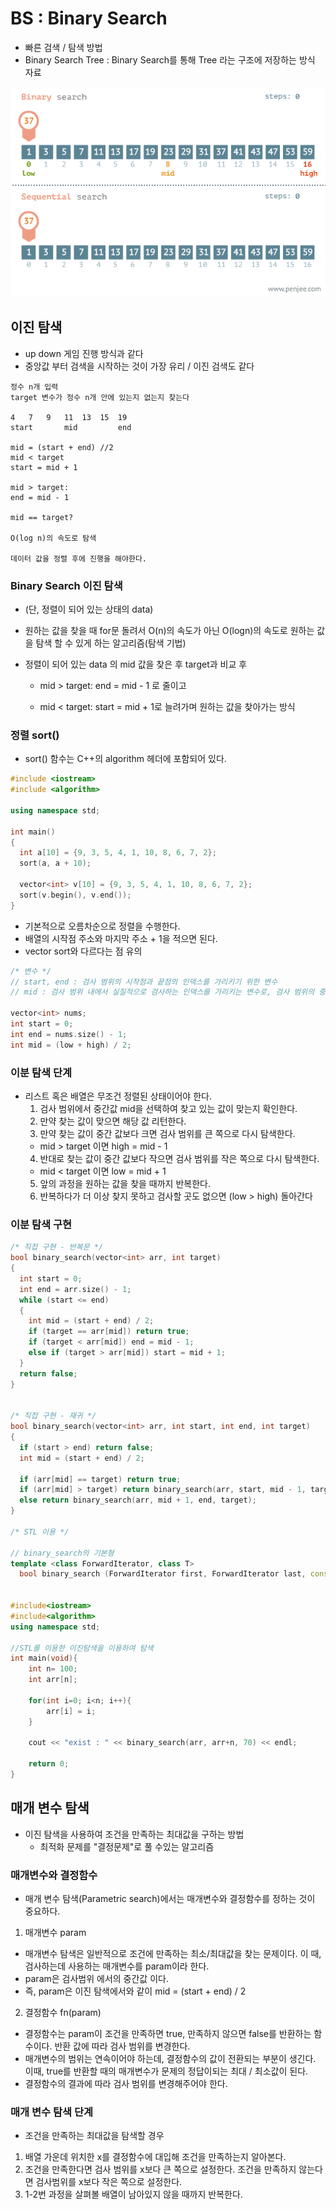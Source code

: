 # BS : Binary Search

- 빠른 검색 / 탐색 방법
- Binary Search Tree : Binary Search를 통해 Tree 라는 구조에 저장하는 방식 자료

![Alt text](images/binarysearch.gif)

## 이진 탐색
- up down 게임 진행 방식과 같다
- 중앙값 부터 검색을 시작하는 것이 가장 유리 / 이진 검색도 같다

```
정수 n개 입력
target 변수가 정수 n개 안에 있는지 없는지 찾는다

4   7   9   11  13  15  19
start       mid         end

mid = (start + end) //2
mid < target
start = mid + 1

mid > target:
end = mid - 1

mid == target?

O(log n)의 속도로 탐색

데이터 값을 정렬 후에 진행을 해야한다.
```

### Binary Search 이진 탐색
- (단, 정렬이 되어 있는 상태의 data)
- 원하는 값을 찾을 때 for문 돌려서 O(n)의 속도가 아닌 O(logn)의 속도로 원하는 값을 탐색 할 수 있게 하는 알고리즘(탐색 기법)

- 정렬이 되어 있는 data 의 mid 값을 찾은 후 target과 비교 후
  - mid > target: end = mid - 1 로 줄이고

  - mid < target: start = mid + 1로 늘려가며 원하는 값을 찾아가는 방식
  

### 정렬 sort()
- sort() 함수는 C++의 algorithm 헤더에 포함되어 있다.

```C++
#include <iostream>
#include <algorithm>

using namespace std;

int main()
{
  int a[10] = {9, 3, 5, 4, 1, 10, 8, 6, 7, 2};
  sort(a, a + 10);

  vector<int> v[10] = {9, 3, 5, 4, 1, 10, 8, 6, 7, 2};
  sort(v.begin(), v.end());
}
```
- 기본적으로 오름차순으로 정렬을 수행한다.
- 배열의 시작점 주소와 마지막 주소 + 1을 적으면 된다.
- vector sort와 다르다는 점 유의

```C++
/* 변수 */ 
// start, end : 검사 범위의 시작점과 끝점의 인덱스를 가리키기 위한 변수
// mid : 검사 범위 내에서 실질적으로 검사하는 인덱스를 가리키는 변수로, 검사 범위의 중간에 있는 값

vector<int> nums;
int start = 0;
int end = nums.size() - 1;
int mid = (low + high) / 2;
```

### 이분 탐색 단계
- 리스트 혹은 배열은 무조건 정렬된 상태이어야 한다.
  1. 검사 범위에서 중간값 mid을 선택하여 찾고 있는 값이 맞는지 확인한다.
  2. 만약 찾는 값이 맞으면 해당 값 리턴한다.
  3. 만약 찾는 값이 중간 값보다 크면 검사 범위를 큰 쪽으로 다시 탐색한다.
    - mid > target 이면 high = mid - 1
  4. 반대로 찾는 값이 중간 값보다 작으면 검사 범위를 작은 쪽으로 다시 탐색한다.
    - mid < target 이면 low = mid + 1
  5. 앞의 과정을 원하는 값을 찾을 때까지 반복한다.
  6. 반복하다가 더 이상 찾지 못하고 검사할 곳도 없으면 (low > high) 돌아간다

### 이분 탐색 구현

```c++
/* 직접 구현 - 반복문 */
bool binary_search(vector<int> arr, int target)
{
  int start = 0;
  int end = arr.size() - 1;
  while (start <= end)
  {
    int mid = (start + end) / 2;
    if (target == arr[mid]) return true;
    if (target < arr[mid]) end = mid - 1;
    else if (target > arr[mid]) start = mid + 1;
  }
  return false;
}


/* 직접 구현 - 재귀 */
bool binary_search(vector<int> arr, int start, int end, int target)
{
  if (start > end) return false;
  int mid = (start + end) / 2;

  if (arr[mid] == target) return true;
  if (arr[mid] > target) return binary_search(arr, start, mid - 1, target);
  else return binary_search(arr, mid + 1, end, target);
}

/* STL 이용 */

// binary_search의 기본형
template <class ForwardIterator, class T>
  bool binary_search (ForwardIterator first, ForwardIterator last, const T& val)


#include<iostream>
#include<algorithm>
using namespace std;
 
//STL를 이용한 이진탐색을 이용하여 탐색
int main(void){
    int n= 100;
    int arr[n];
 
    for(int i=0; i<n; i++){
        arr[i] = i;
    }
 
    cout << "exist : " << binary_search(arr, arr+n, 70) << endl;
    
    return 0;
}
```

## 매개 변수 탐색
- 이진 탐색을 사용하여 조건을 만족하는 최대값을 구하는 방법
  - 최적화 문제를 "결정문제"로 풀 수있는 알고리즘

### 매개변수와 결정함수
- 매개 변수 탐색(Parametric search)에서는 매개변수와 결정함수를 정하는 것이 중요하다.

1. 매개변수 param
- 매개변수 탐색은 일반적으로 조건에 만족하는 최소/최대값을 찾는 문제이다. 이 때, 검사하는데 사용하는 매개변수를 param이라 한다.
- param은 검사범위 에서의 중간값 이다.
- 즉, param은 이진 탐색에서와 같이 mid = (start + end) / 2

2. 결정함수 fn(param)
- 결정함수는 param이 조건을 만족하면 true, 만족하지 않으면 false를 반환하는 함수이다. 반환 값에 따라 검사 범위를 변경한다.
- 매개변수의 범위는 연속이어야 하는데, 결정함수의 값이 전환되는 부분이 생긴다. 이때, true를 반환할 때의 매개변수가 문제의 정답이되는 최대 / 최소값이 된다.
- 결정함수의 결과에 따라 검사 범위를 변경해주어야 한다.

### 매개 변수 탐색 단계
- 조건을 만족하는 최대값을 탐색할 경우

1. 배열 가운데 위치한 x를 결정함수에 대입해 조건을 만족하는지 알아본다.
2. 조건을 만족한다면 검사 범위를 x보다 큰 쪽으로 설정한다. 조건을 만족하지 않는다면 검사범위를 x보다 작은 쪽으로 설정한다.
3. 1-2번 과정을 살펴볼 배열이 남아있지 않을 때까지 반복한다.
  